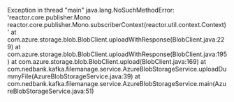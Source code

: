 Exception in thread "main" java.lang.NoSuchMethodError: 'reactor.core.publisher.Mono reactor.core.publisher.Mono.subscriberContext(reactor.util.context.Context)'
	at com.azure.storage.blob.BlobClient.uploadWithResponse(BlobClient.java:229)
	at com.azure.storage.blob.BlobClient.uploadWithResponse(BlobClient.java:195)
	at com.azure.storage.blob.BlobClient.upload(BlobClient.java:169)
	at com.nedbank.kafka.filemanage.service.AzureBlobStorageService.uploadDummyFile(AzureBlobStorageService.java:39)
	at com.nedbank.kafka.filemanage.service.AzureBlobStorageService.main(AzureBlobStorageService.java:51)
